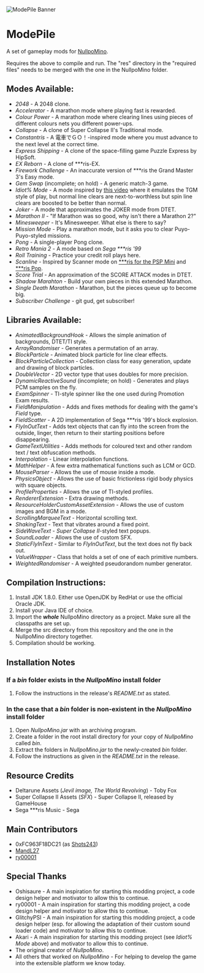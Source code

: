 ![ModePile Banner](https://github.com/Shots243/ModePile/blob/master/GitHub%20ModePile%20Banner-Final.png)

# ModePile
A set of gameplay mods for [NullpoMino](https://github.com/nullpomino/nullpomino).

Requires the above to compile and run. The "res" directory in the "required files" needs to be merged with the one in the NullpoMino folder.

## Modes Available:

* _2048_ - A 2048 clone.
* _Accelerator_ - A marathon mode where playing fast is rewarded.
* _Colour Power_ - A marathon mode where clearing lines using pieces of different colours nets you different power-ups.
* _Collapse_ - A clone of Super Collapse II's Traditional mode.
* _Constantris_ - A 電車でＧＯ！-inspired mode where you must advance to the next level at the correct time.
* _Express Shipping_ - A clone of the space-filling game Puzzle Express by HipSoft.
* _EX Reborn_ - A clone of \*\*\*ris-EX.
* _Firework Challenge_ - An inaccurate version of \*\*\*ris the Grand Master 3's Easy mode.
* _Gem Swap_ (incomplete; on hold) - A generic match-3 game.
* _Idiot% Mode_ - A mode inspired by [this video](https://www.youtube.com/watch?v=omaDz_w4cgg) where it emulates the TGM style of play, but normal line clears are next-to-worthless but spin line clears are boosted to be better than normal.
* _Joker_ - A mode that approximates the JOKER mode from DTET.
* _Marathon II_ - "If Marathon was so good, why isn't there a Marathon 2?"
* _Minesweeper_ - It's Minesweeper. What else is there to say?
* _Mission Mode_ - Play a marathon mode, but it asks you to clear Puyo-Puyo-styled missions.
* _Pong_ - A single-player Pong clone.
* _Retro Mania 2_ - A mode based on *Sega \*\*\*ris '99*
* _Roll Training_ - Practice your credit roll plays here.
* _Scanline_ - Inspired by Scanner mode on [\*\*\*ris for the PSP Mini](https://harddrop.com/wiki/Tetris_(PSP_Mini)) and [\*\*\*ris Pop](https://harddrop.com/wiki/Tetris_Pop).
* _Score Trial_ - An approximation of the SCORE ATTACK modes in DTET.
* _Shadow Marahton_ - Build your own pieces in this extended Marathon.
* _Single Death Marathon_ - Marathon, but the pieces queue up to become big.
* _Subscriber Challenge_ - git gud, get subscriber!

## Libraries Available:

* _AnimatedBackgroundHook_ - Allows the simple animation of backgrounds, DTET/TI style.
* _ArrayRandomiser_ - Generates a permutation of an array.
* _BlockParticle_ - Animated block particle for line clear effects.
* _BlockParticleCollection_ - Collection class for easy generation, update and drawing of block particles.
* _DoubleVector_ - 2D vector type that uses doubles for more precision.
* _DynamicReactiveSound_ (incomplete; on hold) - Generates and plays PCM samples on the fly.
* _ExamSpinner_ - TI-style spinner like the one used during Promotion Exam results.
* _FieldManipulation_ - Adds and fixes methods for dealing with the game's _Field_ type.
* _FieldScatter_ - A 2D implementation of Sega \*\*\*ris '99's block explosion.
* _FlyInOutText_ - Adds text objects that can fly into the screen from the outside, linger, then return to their starting positions before disappearing.
* _GameTextUtilities_ - Adds methods for coloured text and other random text / text obfuscation methods.
* _Interpolation_ - Linear interpolation functions.
* _MathHelper_ - A few extra mathematical functions such as LCM or GCD.
* _MouseParser_ - Allows the use of mouse inside a mode.
* _PhysicsObject_ - Allows the use of basic frictionless rigid body physics with square objects.
* _ProfileProperties_ - Allows the use of TI-styled profiles.
* _RendererExtension_ - Extra drawing methods.
* _ResourceHolderCustomAssetExtension_ - Allows the use of custom images and BGM in a mode.
* _ScrollingMarqueeText_ - Horizontal scrolling text.
* _ShakingText_ - Text that vibrates around a fixed point.
* _SideWaveText_ - _Super Collapse II_-styled text popups.
* _SoundLoader_ - Allows the use of custom SFX.
* _StaticFlyInText_ - Similar to _FlyInOutText_, but the text does not fly back out.
* _ValueWrapper_ - Class that holds a set of one of each primitive numbers.
* _WeightedRandomiser_ - A weighted pseudorandom number generator. 

## Compilation Instructions:

1. Install JDK 1.8.0. Either use OpenJDK by RedHat or use the official Oracle JDK.
2. Install your Java IDE of choice.
3. Import the ***whole*** NullpoMino directory as a project. Make sure all the classpaths are set up.
4. Merge the src directory from this repository and the one in the NullpoMino directory together.
5. Compilation should be working.

## Installation Notes

### If a *bin* folder exists in the *NullpoMino* install folder

1. Follow the instructions in the release's *README.txt* as stated.

### In the case that a *bin* folder is non-existent in the *NullpoMino* install folder

1. Open *NullpoMino.jar* with an archiving program.
2. Create a folder in the root install directory for your copy of *NullpoMino* called *bin*.
3. Extract the folders in *NullpoMino.jar* to the newly-created *bin* folder.
4. Follow the instructions as given in the *README.txt* in the release.

## Resource Credits

* Deltarune Assets (*Jevil image, The World Revolving*) - Toby Fox
* Super Collapse II Assets (_SFX_) - Super Collapse II, released by GameHouse
* Sega \*\*\*ris Music - Sega

## Main Contributors

* 0xFC963F18DC21 (as [Shots243](https://github.com/Shots243))
* [MandL27](https://github.com/MandL27)
* [ry00001](https://github.com/ry00001)

## Special Thanks

* Oshisaure - A main inspiration for starting this modding project, a code design helper and motivator to allow this to continue.
* ry00001 - A main inspiration for starting this modding project, a code design helper and motivator to allow this to continue.
* GlitchyPSI - A main inspiration for starting this modding project, a code design helper (esp. for allowing the adaptation of their custom sound loader code) and motivator to allow this to continue.
* Akari - A main inspiration for starting this modding project (see *Idiot% Mode* above) and motivator to allow this to continue.
* The original creator of *NullpoMino*.
* All others that worked on *NullpoMino* - For helping to develop the game into the extensible platform we know today.
